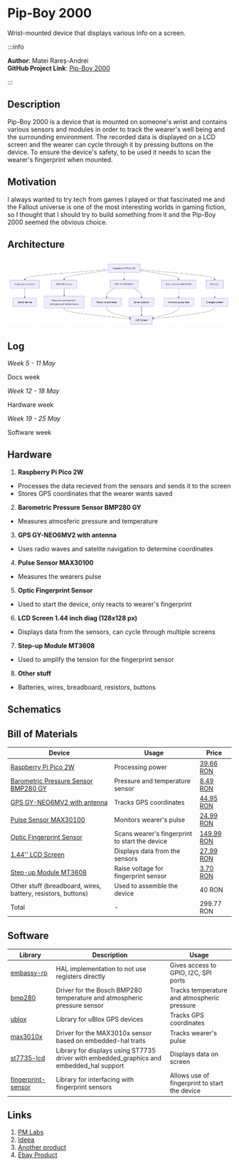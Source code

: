 # Pip-Boy 2000

Wrist-mounted device that displays various info on a screen.

:::info

**Author**: Matei Rareș-Andrei \
**GitHub Project Link**: [Pip-Boy 2000](https://github.com/UPB-PMRust-Students/proiect-raresmatei2003)

:::

## Description

Pip-Boy 2000 is a device that is mounted on someone's wrist and contains various sensors and modules
in order to track the wearer's well being and the surrounding environment. The recorded data is displayed
on a LCD screen and the wearer can cycle through it by pressing buttons on the device. To ensure
the device's safety, to be used it needs to scan the wearer's fingerprint when mounted.

## Motivation

I always wanted to try tech from games I played or that fascinated me and the Fallout universe is
one of the most interesting worlds in gaming fiction, so I thought that I should try to
build something from it and the Pip-Boy 2000 seemed the obvious choice.

## Architecture
![Architecture_image](architecture_pm.webp)

## Log

*Week 5 - 11 May*

Docs week

*Week 12 - 18 May*

Hardware week

*Week 19 - 25 May*

Software week

## Hardware

1. **Raspberry Pi Pico 2W**
- Processes the data recieved from the sensors and sends it to the screen
- Stores GPS coordinates that the wearer wants saved
2. **Barometric Pressure Sensor BMP280 GY**
- Measures atmosferic pressure and temperature
3. **GPS GY-NEO6MV2 with antenna**
- Uses radio waves and satelite navigation to determine coordinates
4. **Pulse Sensor MAX30100**
- Measures the wearers pulse
5. **Optic Fingerprint Sensor**
- Used to start the device, only reacts to wearer's fingerprint
6. **LCD Screen 1.44 inch diag (128x128 px)**
- Displays data from the sensors, can cycle through multiple screens
7. **Step-up Module MT3608**
- Used to amplify the tension for the fingerprint sensor
8. **Other stuff**
- Batteries, wires, breadboard, resistors, buttons

## Schematics

## Bill of Materials

| Device | Usage | Price |
|--------|--------|-------|
| [Raspberry Pi Pico 2W](https://www.raspberrypi.com/documentation/microcontrollers/pico-series.html) | Processing power | [39.66 RON](https://www.optimusdigital.ro/ro/placi-raspberry-pi/13327-raspberry-pi-pico-2-w.html) |
| [Barometric Pressure Sensor BMP280 GY](https://www.bosch-sensortec.com/media/boschsensortec/downloads/datasheets/bst-bmp280-ds001.pdf) | Pressure and temperature sensor | [8.49 RON](https://www.optimusdigital.ro/ro/senzori-senzori-de-presiune/1666-modul-senzor-de-presiune-barometric-bmp280.html) |
| [GPS GY-NEO6MV2 with antenna](https://content.u-blox.com/sites/default/files/products/documents/NEO-6_DataSheet_%28GPS.G6-HW-09005%29.pdf) | Tracks GPS coordinates | [44.95 RON](https://www.optimusdigital.ro/ro/gps/105-modul-gps-gy-neo6mv2.html) |
| [Pulse Sensor MAX30100](https://www.analog.com/media/en/technical-documentation/data-sheets/max30100.pdf) | Monitors wearer's pulse | [24.99 RON](https://www.optimusdigital.ro/ro/senzori-altele/2166-modul-senzor-puls-max30100-rcwl-0530.html) |
| [Optic Fingerprint Sensor](https://cdn-learn.adafruit.com/downloads/pdf/adafruit-optical-fingerprint-sensor.pdf) | Scans wearer's fingerprint to start the device | [149.99 RON](https://www.optimusdigital.ro/ro/senzori-senzori-optici/1276-senzor-optic-de-amprenta.html) |
| [1.44'' LCD Screen](http://www.lcdwiki.com/res/MSP1443/1.44inch_SPI_Module_MSP1443_User_Manual_EN.pdf) | Displays data from the sensors | [27.99 RON](https://www.optimusdigital.ro/ro/optoelectronice-lcd-uri/870-modul-lcd-144.html) |
| [Step-up Module MT3608](https://www.olimex.com/Products/Breadboarding/BB-PWR-3608/resources/MT3608.pdf) | Raise voltage for fingerprint sensor | [3.70 RON](https://sigmanortec.ro/Modul-ridicator-tensiune-cu-micro-USB-2-24V-MT3608-p136286152) |
| Other stuff (breadboard, wires, battery, resistors, buttons) | Used to assemble the device | 40 RON |
| Total | - | 299.77 RON |

## Software
| Library | Description | Usage |
|---------|-------------|-------|
| [embassy-rp](https://crates.io/crates/embassy-rp) | HAL implementation to not use registers directly | Gives access to GPIO, I2C, SPI ports |
| [bmp280](https://crates.io/crates/bme280) | Driver for the Bosch BMP280 temperature and atmospheric pressure sensor | Tracks temperature and atmospheric pressure |
| [ublox](https://crates.io/crates/ublox) | Library for uBlox GPS devices | Tracks GPS coordinates |
| [max3010x](https://docs.rs/max3010x/latest/max3010x/) | Driver for the MAX3010x sensor based on embedded-hal traits | Tracks wearer's pulse |
| [st7735-lcd](https://crates.io/crates/st7735-lcd) | Library for displays using ST7735 driver with embedded_graphics and embedded_hal support | Displays data on screen |
| [fingerprint-sensor](https://crates.io/crates/fingerprint-sensor) | Library for interfacing with fingerprint sensors | Allows use of fingerprint to start the device |

## Links
1. [PM Labs](https://pmrust.pages.upb.ro/docs/acs_cc/category/lab)
2. [Ideea](https://fallout.fandom.com/wiki/Pip-Boy_2000)
3. [Another product](https://www.thewandcompany.com/pip-boy-kit/)
4. [Ebay Product](https://www.ebay.com/p/20037191863)